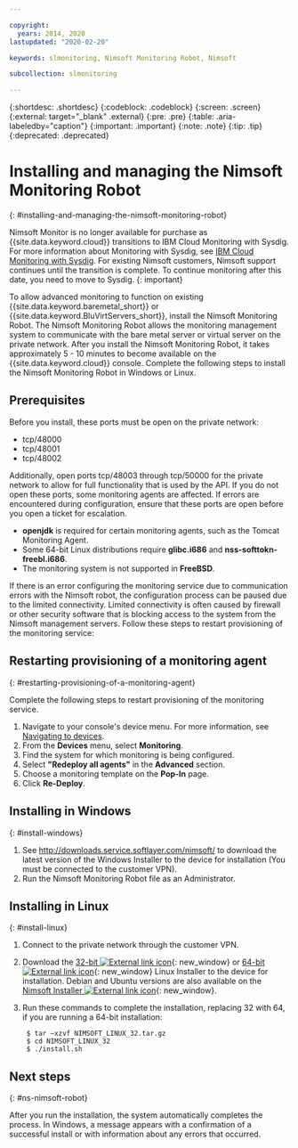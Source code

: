 ```yaml
---

copyright:
  years: 2014, 2020
lastupdated: "2020-02-20"

keywords: slmonitoring, Nimsoft Monitoring Robot, Nimsoft

subcollection: slmonitoring

---
```


{:shortdesc: .shortdesc}
{:codeblock: .codeblock}
{:screen: .screen}
{:external: target="_blank" .external}
{:pre: .pre}
{:table: .aria-labeledby="caption"}
{:important: .important}
{:note: .note}
{:tip: .tip}
{:deprecated: .deprecated}

# Installing and managing the Nimsoft Monitoring Robot
{: #installing-and-managing-the-nimsoft-monitoring-robot}

Nimsoft Monitor is no longer available for purchase as {{site.data.keyword.cloud}} transitions to IBM Cloud Monitoring with Sysdig. For more information about Monitoring with Sysdig, see [IBM Cloud Monitoring with Sysdig](/docs/services/Monitoring-with-Sysdig?topic=Sysdig-about). For existing Nimsoft customers, Nimsoft support continues until the transition is complete. To continue monitoring after this date, you need to move to Sysdig. 
{: important}

To allow advanced monitoring to function on existing {{site.data.keyword.baremetal_short}} or {{site.data.keyword.BluVirtServers_short}}, install the Nimsoft Monitoring Robot. The Nimsoft Monitoring Robot allows the monitoring management system to communicate with the bare metal server or virtual server on the private network. After you install the Nimsoft Monitoring Robot, it takes approximately 5 - 10 minutes to become available on the {{site.data.keyword.cloud}} console. Complete the following steps to install the Nimsoft Monitoring Robot in Windows or Linux.

## Prerequisites

Before you install, these ports must be open on the private network:

* tcp/48000
* tcp/48001
* tcp/48002

Additionally, open ports tcp/48003 through tcp/50000 for the private network to allow for full functionality that is used by the API. If you do not open these ports, some monitoring agents are affected. If errors are encountered during configuration, ensure that these ports are open before you open a ticket for escalation.

* **openjdk** is required for certain monitoring agents, such as the Tomcat Monitoring Agent.
* Some 64-bit Linux distributions require **glibc.i686** and **nss-softtokn-freebl.i686**.
* The monitoring system is not supported in **FreeBSD**.

If there is an error configuring the monitoring service due to communication errors with the Nimsoft robot, the configuration process can be paused due to the limited connectivity. Limited connectivity is often caused by firewall or other security software that is blocking access to the system from the Nimsoft management servers. Follow these steps to restart provisioning of the monitoring service:

## Restarting provisioning of a monitoring agent
{: #restarting-provisioning-of-a-monitoring-agent}

Complete the following steps to restart provisioning of the monitoring service.
1. Navigate to your console's device menu. For more information, see [Navigating to devices](https://test.cloud.ibm.com/docs/SLmonitoring?topic=virtual-servers-navigating-devices).
2. From the **Devices** menu, select **Monitoring**.
3. Find the system for which monitoring is being configured.
4. Select **"Redeploy all agents"** in the **Advanced** section.
5. Choose a monitoring template on the **Pop-In** page.
6. Click **Re-Deploy**.

## Installing in Windows
{: #install-windows}

1. See http://downloads.service.softlayer.com/nimsoft/ to download the latest version of the Windows Installer to the device for installation (You must be connected to the customer VPN).
2. Run the Nimsoft Monitoring Robot file as an Administrator.

## Installing in Linux
{: #install-linux}

1. Connect to the private network through the customer VPN.
2. Download the [32-bit ![External link icon](../../icons/launch-glyph.svg "External link icon")](http://downloads.service.softlayer.com/nimsoft/NIMSOFT_LINUX_32.tar.gz){: new_window} or [64-bit ![External link icon](../../icons/launch-glyph.svg "External link icon")](http://downloads.service.softlayer.com/nimsoft/NIMSOFT_LINUX_64.tar.gz){: new_window} Linux Installer to the device for installation. Debian and Ubuntu versions are also available on the [Nimsoft Installer ![External link icon](../../icons/launch-glyph.svg "External link icon")](http://downloads.service.softlayer.com/nimsoft/){: new_window}.
3. Run these commands to complete the installation, replacing 32 with 64, if you are running a 64-bit installation:

        $ tar –xzvf NIMSOFT_LINUX_32.tar.gz
        $ cd NIMSOFT_LINUX_32
        $ ./install.sh

## Next steps
{: #ns-nimsoft-robot}

After you run the installation, the system automatically completes the process. In Windows, a message appears with a confirmation of a successful install or with information about any errors that occurred.

